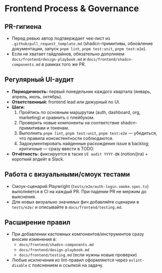 # Frontend Process & Governance

## PR-гигиена
- Перед ревью автор подтверждает чек-лист из `.github/pull_request_template.md` (shadcn-примитивы, обновление документации, запуск `pnpm lint`, `pnpm test:unit`, `pnpm test:e2e`).
- Если не хватает гайдлайнов, обязательно дополняем `docs/frontend/design-playbook.md` и `docs/frontend/shadcn-components.md` в рамках того же PR.

## Регулярный UI-аудит
- **Периодичность:** первый понедельник каждого квартала (январь, апрель, июль, октябрь).
- **Ответственный:** frontend lead или дежурный по UI.
- **Шаги:**
  1. Пройтись по основным маршрутам (auth, dashboard, org, marketing) и сравнить с плейбуком.
  2. Проверить новые компоненты на соответствие shadcn-примитивам и токенам.
  3. Выполнить `pnpm lint`, `pnpm test:unit`, `pnpm test:e2e` — убедиться, что правила консистентности соблюдаются.
  4. Задокументировать найденные расхождения issue в backlog; критичные — сразу ввести в TODO.
- **Отчётность:** фиксируется в таске `UI audit YYYY-QN` (notion/jira) + короткий апдейт в Slack.

## Работа с визуальными/смоук тестами
- Смоук-сценарий Playwright (`tests/e2e/auth-login.smoke.spec.ts`) выполняется в CI на каждый PR. При падении PR не мержим до выяснения.
- Для новых визуально значимых фич добавляйте сценарии в `tests/e2e/` и описывайте в `docs/frontend/testing.md`.

## Расширение правил
- При добавлении кастомных компонентов/инструментов сразу вносим изменения в:
  - `docs/frontend/shadcn-components.md`
  - `docs/frontend/design-playbook.md`
  - `docs/frontend/testing.md` (если нужны новые проверки)
- Любые исключения из lint-правил оформляются через `eslint-disable` с пояснением и ссылкой на задачу.

